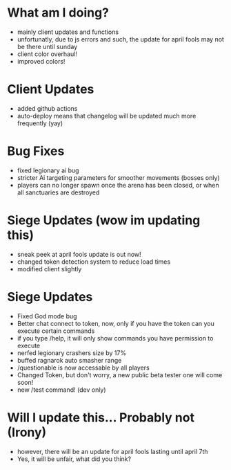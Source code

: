 # What am I doing?
- mainly client updates and functions
- unfortunatly, due to js errors and such, the
update for april fools may not be there until sunday
- client color overhaul!
- improved colors!
# Client Updates
- added github actions
- auto-deploy means that changelog will be updated much more frequently (yay)
# Bug Fixes
- fixed legionary ai bug
- stricter Ai targeting parameters for smoother movements (bosses only)
- players can no longer spawn once the arena has been closed, or when all sanctuaries are destroyed
# Siege Updates (wow im updating this)
- sneak peek at april fools update is out now!
- changed token detection system to reduce load times
- modified client slightly
# Siege Updates
- Fixed God mode bug
- Better chat connect to token, now, only if you have the token can you execute certain commands
- if you type /help, it will only show commands you have permission to execute
- nerfed legionary crashers size by 17%
- buffed ragnarok auto smasher range
- /questionable is now accessable by all players
- Changed Token, but don't worry, a new public beta tester one will come soon!
- new /test command! (dev only)
# Will I update this... Probably not (Irony)
- however, there will be an update for april fools lasting until april 7th
- Yes, it will be unfair, what did you think?
